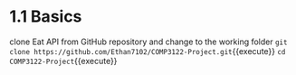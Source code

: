 # 1.1 Basics
clone Eat API from GitHub repository and change to the working folder
`git clone https://github.com/Ethan7102/COMP3122-Project.git`{{execute}}
`cd COMP3122-Project`{{execute}}

